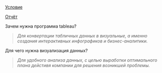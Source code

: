 [Условие](https://drive.google.com/open?id=1fGDWDATt0naqYRpDsgmzp3X6-Qnr0oDQ)

[Отчёт](https://drive.google.com/open?id=1o3S_pbfFLq-vmBuPzGEcCIScPrr_S5W0)

Зачем нужна программа tableau?
> _Для конвертации табличных данных в визуальные, а именно создания интерактивных инфографиков и бизнес-аналитики._

Для чего нужна визуализация данных?
> _Для удобного анализа данных, с целью выработки оптимального плана дейстивя компании для решения возникшей проблемы._
